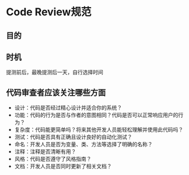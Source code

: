# Code Review规范

## 目的

## 时机

提测前后，最晚提测后一天，自行选择时间

## 代码审查者应该关注哪些方面

- 设计：代码是否经过精心设计并适合你的系统？
- 功能：代码的行为是否与作者的意图相同？代码是否可以正常响应用户的行为？
- 复杂度：代码能更简单吗？将来其他开发人员能轻松理解并使用此代码吗？
- 测试：代码是否具有正确且设计良好的自动化测试？
- 命名：开发人员是否为变量、类、方法等选择了明确的名称？
- 注释：注释是否清晰有用？
- 风格：代码是否遵守了风格指南？
- 文档：开发人员是否同时更新了相关文档？